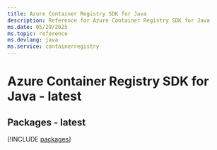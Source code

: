 ```yaml
---
title: Azure Container Registry SDK for Java
description: Reference for Azure Container Registry SDK for Java
ms.date: 05/29/2025
ms.topic: reference
ms.devlang: java
ms.service: containerregistry
---
```

# Azure Container Registry SDK for Java - latest
## Packages - latest
[!INCLUDE [packages](container-registry-index.md)]